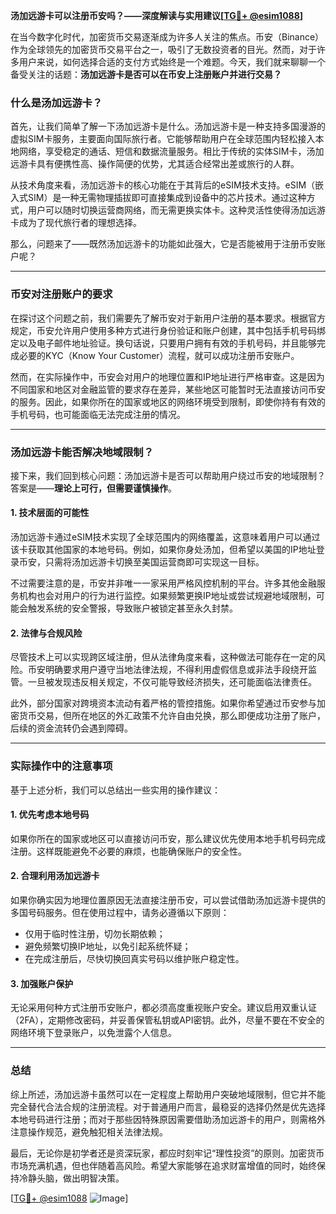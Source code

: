 **汤加远游卡可以注册币安吗？——深度解读与实用建议[[TG💪+ @esim1088](https://t.me/s/esim1088)]**

在当今数字化时代，加密货币交易逐渐成为许多人关注的焦点。币安（Binance）作为全球领先的加密货币交易平台之一，吸引了无数投资者的目光。然而，对于许多用户来说，如何选择合适的支付方式始终是一个难题。今天，我们就来聊聊一个备受关注的话题：**汤加远游卡是否可以在币安上注册账户并进行交易？**

### 什么是汤加远游卡？

首先，让我们简单了解一下汤加远游卡是什么。汤加远游卡是一种支持多国漫游的虚拟SIM卡服务，主要面向国际旅行者。它能够帮助用户在全球范围内轻松接入本地网络，享受稳定的通话、短信和数据流量服务。相比于传统的实体SIM卡，汤加远游卡具有便携性高、操作简便的优势，尤其适合经常出差或旅行的人群。

从技术角度来看，汤加远游卡的核心功能在于其背后的eSIM技术支持。eSIM（嵌入式SIM）是一种无需物理插拔即可直接集成到设备中的芯片技术。通过这种方式，用户可以随时切换运营商网络，而无需更换实体卡。这种灵活性使得汤加远游卡成为了现代旅行者的理想选择。

那么，问题来了——既然汤加远游卡的功能如此强大，它是否能被用于注册币安账户呢？

---

### 币安对注册账户的要求

在探讨这个问题之前，我们需要先了解币安对于新用户注册的基本要求。根据官方规定，币安允许用户使用多种方式进行身份验证和账户创建，其中包括手机号码绑定以及电子邮件地址验证。换句话说，只要用户拥有有效的手机号码，并且能够完成必要的KYC（Know Your Customer）流程，就可以成功注册币安账户。

然而，在实际操作中，币安会对用户的地理位置和IP地址进行严格审查。这是因为不同国家和地区对金融监管的要求存在差异，某些地区可能暂时无法直接访问币安的服务。因此，如果你所在的国家或地区的网络环境受到限制，即使你持有有效的手机号码，也可能面临无法完成注册的情况。

---

### 汤加远游卡能否解决地域限制？

接下来，我们回到核心问题：汤加远游卡是否可以帮助用户绕过币安的地域限制？答案是——**理论上可行，但需要谨慎操作**。

#### 1. **技术层面的可能性**
汤加远游卡通过eSIM技术实现了全球范围内的网络覆盖，这意味着用户可以通过该卡获取其他国家的本地号码。例如，如果你身处汤加，但希望以美国的IP地址登录币安，只需将汤加远游卡切换至美国运营商即可实现这一目标。

不过需要注意的是，币安并非唯一一家采用严格风控机制的平台。许多其他金融服务机构也会对用户的行为进行监控。如果频繁更换IP地址或尝试规避地域限制，可能会触发系统的安全警报，导致账户被锁定甚至永久封禁。

#### 2. **法律与合规风险**
尽管技术上可以实现跨区域注册，但从法律角度来看，这种做法可能存在一定的风险。币安明确要求用户遵守当地法律法规，不得利用虚假信息或非法手段绕开监管。一旦被发现违反相关规定，不仅可能导致经济损失，还可能面临法律责任。

此外，部分国家对跨境资本流动有着严格的管控措施。如果你希望通过币安参与加密货币交易，但所在地区的外汇政策不允许自由兑换，那么即便成功注册了账户，后续的资金流转仍会遇到障碍。

---

### 实际操作中的注意事项

基于上述分析，我们可以总结出一些实用的操作建议：

#### 1. **优先考虑本地号码**
如果你所在的国家或地区可以直接访问币安，那么建议优先使用本地手机号码完成注册。这样既能避免不必要的麻烦，也能确保账户的安全性。

#### 2. **合理利用汤加远游卡**
如果你确实因为地理位置原因无法直接注册币安，可以尝试借助汤加远游卡提供的多国号码服务。但在使用过程中，请务必遵循以下原则：
   - 仅用于临时性注册，切勿长期依赖；
   - 避免频繁切换IP地址，以免引起系统怀疑；
   - 在完成注册后，尽快切换回真实号码以维护账户稳定性。

#### 3. **加强账户保护**
无论采用何种方式注册币安账户，都必须高度重视账户安全。建议启用双重认证（2FA），定期修改密码，并妥善保管私钥或API密钥。此外，尽量不要在不安全的网络环境下登录账户，以免泄露个人信息。

---

### 总结

综上所述，汤加远游卡虽然可以在一定程度上帮助用户突破地域限制，但它并不能完全替代合法合规的注册流程。对于普通用户而言，最稳妥的选择仍然是优先选择本地号码进行注册；而对于那些因特殊原因需要借助汤加远游卡的用户，则需格外注意操作规范，避免触犯相关法律法规。

最后，无论你是初学者还是资深玩家，都应时刻牢记“理性投资”的原则。加密货币市场充满机遇，但也伴随着高风险。希望大家能够在追求财富增值的同时，始终保持冷静头脑，做出明智决策。

[[TG💪+ @esim1088](https://t.me/s/esim1088) ![Image](https://i.postimg.cc/4NQfJmqS/Snipaste-2025-05-13-00-14-12.png)]